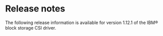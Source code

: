 # Release notes

The following release information is available for version 1.12.1 of the IBM® block storage CSI driver.

